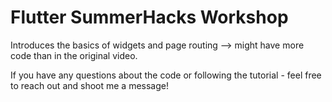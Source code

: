 # Flutter SummerHacks Workshop

Introduces the basics of widgets and page routing --> might have more code than in the original video.

If you have any questions about the code or following the tutorial - feel free to reach out and shoot me a message!
